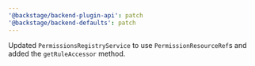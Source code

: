 ```yaml
---
'@backstage/backend-plugin-api': patch
'@backstage/backend-defaults': patch
---
```


Updated `PermissionsRegistryService` to use `PermissionResourceRef`s and added the `getRuleAccessor` method.
